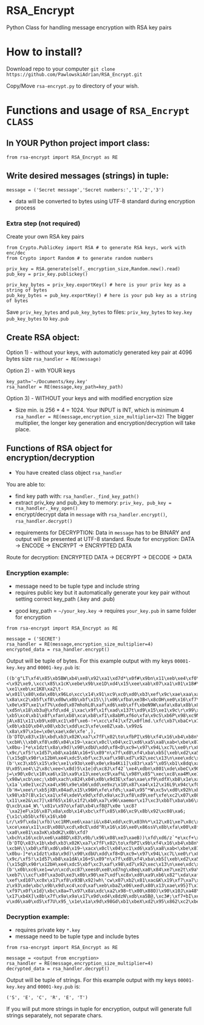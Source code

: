 # RSA_Encrypt
Python Class for handling message encryption with RSA key pairs

# How to install?
Download repo to your computer
`git clone https://github.com/PawlowskiAdrian/RSA_Encrypt.git`

Copy/Move `rsa-encrypt.py` to directory of your wish.

# Functions and usage of `RSA_Encrypt CLASS`
## In YOUR Python project import class:
`from rsa-encrypt import RSA_Encrypt as RE`

## Write desired messages (strings) in tuple:
`message = ('Secret message','Secret numbers:','1','2','3')`
* data will be converted to bytes using UTF-8 standard during encryption process

### Extra step (not required)
Create your own RSA key pairs

```
from Crypto.PublicKey import RSA # to generate RSA keys, work with enc/dec
from Crypto import Random # to generate random numbers

priv_key = RSA.generate(self._encryption_size,Random.new().read)
pub_key = priv_key.publickey()

priv_key_bytes = priv_key.exportKey() # here is your priv key as a string of bytes
pub_key_bytes = pub_key.exportKey() # here is your pub key as a string of bytes
```

Save `priv_key_bytes` and `pub_key_bytes` to files:
`priv_key_bytes` to `key.key`
`pub_key_bytes` to `key.pub`

## Create RSA object:
Option 1) - without your keys, with automaticly generated key pair at 4096 bytes size
`rsa_handler = RE(message)`

Option 2) - with YOUR keys
```
key_path='~/Documents/key.key'
rsa_handler = RE(message,key_path=key_path)
```

Option 3) - WITHOUT your keys and with modified encryption size
* Size min. is 256 * 4 = 1024. Your INPUT is INT, which is minimum 4
`rsa_handler = RE(message,encryption_size_multiplier=32)`
The bigger multiplier, the longer key generation and encryption/decryption will take place.

## Functions of RSA object for encryption/decryption
* You have created class object `rsa_handler`

You are able to:
- find key path with: `rsa_handler._find_key_path()`
- extract priv_key and pub_key to memory: `priv_key, pub_key = rsa_handler._key_open()`
- encrypt/decrypt data in `message` with `rsa_handler.encrypt()`, `rsa_handler.decrypt()`

* requirements for DECRYPTION: Data in `message` has to be BINARY and output will be presented at UTF-8 standard.
Route for encryption:
DATA -> ENCODE -> ENCRYPT -> ENCRYPTED DATA

Route for decryption:
ENCRYPTED DATA -> DECRYPT -> DECODE -> DATA

### Encryption example:
* message need to be tuple type and include string
* requires public key but it automatically generate your key pair without setting correct key_path (.key and .pub)
- good key_path = `~/your_key.key` -> requires `your_key.pub` in same folder for encryption
```
from rsa-encrypt import RSA_Encrypt as RE

message = ('SECRET')
rsa_handler = RE(message,encryption_size_multiplier=4)
encrypted_data = rsa_handler.encrypt()
```

Output will be tuple of bytes. For this example output with my keys `00001-key.key` and `00001-key.pub` is:
```
((b'g"LT\xf4\x85\xb5BW\xb4\xe8\x92\xa1\xd7d*\x0f#\x9bn\x11\xeb\xe4\xf0\x89\xfa\x940\x96\x17\x83\x80\xfb\x94\x83\x96\xfe.K\xab\x92b\x95\xa6l\xe5D\xf8UM\xe1\xebw@\xe2?<\x92\xe9,\xcc\x85\x1cK\xebe\x9b\xe1D\xd4\x15\xee\xab\x07\xa1\x01\x18#\xec\xcc\xd8l\x14\xad\xbe\x9c\xdb\x0e^\x17#\xa8\x80\xf6Wy\xb5\xacG\x8a\xd5\x91$\xc3h\x94-\xe1\xeb\xc1K8\xa2\t-w\x01l\x80\xda\x0b\x96Lo\xcc\x14\x91\xc9\xc0\xd0\xb3\xef\x9c\xae\xaa\xa6W\xb9\x0b\x92>\n/A\xd4\xecQ\\\xed\x89\x87\xd1\xac\xf5#n\xc9\xca\xda\x8d/?\x8a\xc2\xb5f\xf8\xd0w\x0b\xbf\x15\\)\x06\xfba\xe3B<\x8cOH\xe0\x16\xf7\xea\xc8\x06J"\x08g\xba(\x80\x99\xe1}\xe5\xa4\x83JM\x9eF\xc1\x86xq\xc71I\xed\x9f\xd5\x9a\xc1\xf9\xb2r\xce\xc1/H\xf9\xb7\xfea"c\\\xf6\x174E\xd6b\xa3\xce\xa4)\xe1\xe7B\x05\xdd?\x0e\x97\xe1\xf7%\xded\x07mhohL0\xaf\xd6\xeb\xff\xbeN9W\xafa\x8a\x8b\x81\xfe\xa0)5\xf7\xeb\x11\x19\x08\xca1\xa6\x92\x17\x8a\xec\r\xf5}\x8a\xeb\x8d\xd3\x01\x17\x14r\x10\x1e\x95\x03\x9bH{5\x84\xeay@\xa3\xd9\xb1\xe7\xdb\x15\xf1\xc8\xa0\x9aV\x8f\x16\x13\xbf\x98\x13\x8a\x17\xe2V\x02\xd0\xcc\xbeS\xec\x15B_)\xdd\xc2\x8fv\x0c\xce\xfe\xc1J_\xf6+!\x9a\xd9v\x9b\xd7\xaa\xa8\x8b \xd5n\x18\xb3u@\xfd\xd4_i\xac\x9f\x1f\xad\x137t\xd9\x15\xe1\x9c\r\x99\xb7\x92\x01@\xb8\xe2\xd4\xa1 \xb5\xc4\xb1\x8f\xfan\xb8\xca\xb8\xf1\x8abM\xf6o\xfa\x9cS\xb6P\x98\xc9N\xfc\xafO`\xb7fIhJ#\x1e\xa3\xd61\xec9\xc6\x93\xcb\xc1\x9eDL\xab0\xa1 jA\x81\x11\xb9\xd0\xc1\x0f\xe6-!+\xcc\xf4]\xf2\x0flmd.\xfc\xb7\xbaC+\x7f\xca/,\x1df\'K[g \x0b\xb1O\x04\x08\xb3c\xdd\xc3\xfe\xe8Z\xab.\x99z& \x8a\x97\x1e=\x0e\xae\xde\xfe',), (b'DTQ\x83\x1b\xbd\xb3\x02K\xa7\x7fF\x02\to\xfbPI\x9b\xf4\x16\xb4\xb8n\xae\xfd\x08\x89\xb2\xe4j\x997L|\xcb\xdb\x8b\xa9%\tj\x06\x98\xd3\x9b\x1e\xef>\x96Ax\x7f+F\x07sd\x18(\xcb\xae\x8c\x885\x03#j]k\xbe\x1c\x86\xecI~\xb8\xd6\xe8]\x85\x1c\x98\xb9\xc4\xba(@|\xf3\x99\xee%9\xdezk\xf2\xac\\\x9e\xf8Z\x9e\xab\x0bV\x8b\x96(t\x06\xf7Z\xe0\x17\xd0Q\xc3\x9a\xbdBl5oxm\n\xff\xeb\xf8\xf5\xe4*2\xfd\x97\x88\x1dO\x0e\x8a\xb4t\xb8$\xcfp\xe8m\x99M\x14@X\x1d\xa2_\xefE\x86\xa5\x90\xe6\x89B\xde\xe5Y\x14\xde\x87\xd7\xe6\xb3\xe5A\x11\xbf\xa2\xdc}@\x94A\x8eJ\xdc\xec \xcbH\\\xb0\xf8\xd6\x04\x19~\xacx\x0cl\x04\xc1\xd6\xa5\xa8\xab<\xbe\x87\xb79\xa3{E\xcb\xe4\xb2\x15\x81(\x8b\xf7\xc6{oz\x17?\x0bu-]*e\x1dzt\x8a\x9d)\x90\xdbU\xdd\xf8<D\xc9=\x97\x94L\xc7L\xe0\r\x8f\xd0\x1b\x9e\x8f\x03\xd1\x0c\xab`S\xaeX\n>\xfc\xfc\x95\x1b\xd0-\x9c/\xf5!\x1d57\xb8\xa1dA\x16+S\x89"n\x7f\xd8\xf4\xba\xb5[\xeb\xd2\xa5\xa1\xd6\x95}\xed)\xc7\x81\xabx\xca($\x01\xd6\xcc\x8aR\xd0\xcd\xa6\x8b\x9b[\x08Y\xfe\x97\xf6\x8c\xe8\xbc\x18\xbcR\x9a\x915\xb6\xa6P\xe5\'\xde\x8e3\x01<\xbe\xf4\x96\xf9\xccf\x87J\xd4\x02m7"\xb5\x96\xd9L\xed\xee\xd4\xfb\xa6P\x85\x11j\xf6\x88\x8fR\xf0\x9b\xca\xea\xae\xd4\x9a\x84hSS\xc19\xbaR\xb0\x1e7\xda\x94"\xc9\xa3x\rg\xaf\xb8\xf4\xda\x81\xfdq\xb4\xb0\xdc\x7fp\x96\x83\x05V\xbf\xf9j\xb2\xc4\xb7\x04\xb4\x8ab\x9fm\x8b\x8a\xdb\n\xe3\xa2p\xcd\x8c\'\x12J\x05\xa8y*\xbc\x02bX\x89mOj\x04\x08"yG9\xe9\xf2\xaa8\xd2\xb4?(\x15qD\x90r\x12bH\xe4\xdc5\xbf\xc3\xaf\x98\xd7\x92\xec\x13\n\xee\xdc\xafd\xcd\xd0\x1aC\xdfz\xeb\xbac\xd9\xd4\x04',), (b'\xc3\xb5\x15\x9c\xe1\x93o\xe0\x0e\x9a4Ki1]\x83r\xa5"\x05\xb1\x8dq\xa4\x04\xe5%| U\x05\xe4\\2\x8c\xee<\x8d)5\x1e|d\xc8J\xf42`\xe4\xdbn\x801\xde\xbeC\x90\xe2\xf0\xf0\x8f\\\x19\x97\t\xe0\x91\x9cY\x11\x16\xe9\x1d}\xae|\xb4A\xccF\xa5\xbb\xf3;\x9bV\xcc:\x0c}!\xfb\xf0iW\x04t\xedp\xf9(\x88\x1a\x18\x1b[\xc4\xe8ZP\xd4\x92\xeb\xa6-j=\x90\x0c\x10\xa6\x1b\xa9\x13\xee\xc9\xaf%L\x98Y\x85^\xec\xc8\xa4M\xe1\xd6\xc1\x1a\x88\xf8\xda*\x01\xde\x8cj\x18~\\\xc37s\xb7\x9c\xf7\x7f\xfe\x92\tEL\xe4\xc0\x1b\x82\xe2\x866\x19\x94zi,\xaa\xb2\xe6\xa1\x96\x021!\x90\xf3V\x9b\x0f\xaa$\xe86z\x0c\xcdt\xc8\xda\xc0\xc7\xdc\xce\x95S}\xbb\xc4\x84\x18\x9d\xccP+\xb3\xc7j\tr\xb42$@>Ik\xde\x94\x1f;\x0f\xed\xaa\xeb\xaf\xf2\x142$X\x81\\\xf9\x1e\xc1\x11\x16\x85\xcc\xe9,\xa0\x80\xe8\x8cp\x0e2\x96\x8bXO[\xedU\xdd\xe2t\x19\xc3\xcdz\x02\xa37\x9b\r\xf4\xbd\x06\x12\x85Q\xa6\xac\xd5\x80D#\xa4t\x83\xd8\xf4\xa6\xb0a\x82W\xc5o\x13r?\x98w\xcb\xec;\xb0\xach\x824\x04\x0b\x9d3E\xfao\xae\xf9\xdfX\xb8\x1e\xa6\xb3\xd5\x1c\x1a/!\xa1u|\xf6-}\x86\xbc0i\xfd\x95\xa1\x88\x9c8\xba\xef\x8cl$&\xad\xd8\x91 \x1a`\x0e1\xc2\xa4\x96\x9e\xb6\xdd\xe9xz\x10\x87\xa4\x12\x16L9\x94c\xf0\x9c06)\\\x17I\xd5\xd5Z$\xe9x(\xbe\xfe\xc6\xb5i\xe4\xde\xbfw\x0bAY`dc\x03B\xeb\x04\x86\x19\xd8\xd2\xe7"\xa8\x12\xb0\xac\xa6\x12\x08\xf3\x85Mj\xe7\xe5\x9b,d\xa5b\x8f\xe8E\xcaF/7pd\xe0k\xe2\xb0\x06+\xd4\xe5\xe3\x8b\xeb\xffg2\x7f\x87\xbc\x87\x05\x0f9\x16\xe6\x03\xa4S\xe1$;\xa8q\xabD\xc8\xae!\x8ck\xc1\x84\x92a\xf6\xd5\xb8\x89[\xa7\x92\x00\xde\xee\xd8J3\x97t\x87\x8b\xabH]Q',), (b'H=\xee\r\xb5jXB\x04ad\x15\x96H\xfe\xfd%;\xa4\x95^*W\xc5v\xd0\x92h\xb4\x88\xeb2Wc=\x7fJl\x8a\xb6\xc7>\x17\xaeu\xbb\xady\x84\xc1\xce\x04\xb5\xdc\xe6%~hC\x7f\xc9PJr3\x05\xb73\xe5<\x9d1V\xc0\xbe\xf3\xad\x18\x95\x18\xa3\xc3+\x0b\xc6\xec%\xb3\x0c\x15?\x98\xb7(B\x1c\xa1\xf4\xdeV\x9d\xfd\x9a\xc3\xf8\xd9\xef\xfe\xc2\x07\x08\xfe\xa3D\x8d\x03\xc0\xed<5\x96\xf0\xf6f\xf6\xcb\xf5q\x10\xea73M\xb8\xae\x18\xde\xf9-\x11\xe2&\xc7]\x8f65\x16\x1f2\xb0\xa7\x96\xaemor\x17\xc3\xbbT\xba\xb6\xc3\xc0\xe50B.\\\xf2\xbb\xd1\xf8\x96\xb6\xfd\x9da\xeb\xa8L\xf7\xf6\xb3\xbf\\\xc4\x11zQR/\x9b\xad$\xea\xd8c\xca\xf6QUb,\xa0F\xf26\xfb\x07\x9b\xde$\x8c\xa8\x87\xbcZI\xc0e\xfd\xb7k/m&\xf6\x01bO\xba\x1a\xc3b[\xb5\r.e\xaf\x8f[\xfa\x18\xb8\xcf\x0b*\x90\x86\x14;\x8ejT@\x10\x92p\xb2\xa3^\xb5N\xc6\xd3\xcaMr\xd7r\x9e\x8e\x13\x06V\xd9\xcbZi\xcf\xb1\x7f\xd7\xfe\x12\x00\xdb=\x96\x16\xeb\xca\x8e@1\x88\r\xe2\xe5|\x9c*\xbbc\x15_i\x99\x04\xc6\xc9\xdb3D\xf3eC?Q\xcb\xa4_W\'\x81v\x97o\xfaU\xb4\xf8@7\x0e \xc8?`\xa2}eF\x16\x87\x8a\xdb\x14\xbc\xff\x85\x86\xc9\x8b\x92\xc08\xa6;{\x1c\xb5b\xf6\x16\xb0 Lr/\x9f\xda|\xfb)\xc1RM\xe6\xaa!i&\x84\xdd\xc9\x03h%*\x12\x01\xe7\x8c\xbd\x9c\xc2\xaf\x98\x1d*\xcf\x11\n\xc5\x17N\xb9\x92\xe7\x7f\xb7\xee:a \xce\xea\x11\xc8\x08U\xcd\x0cE\xdd"R\x16\x16\xe0\x86ssV\x8b\xfa\x00\x8f\x90\x1d$\xf8\x17\xf9\xd3\xf7\x06\xc48<3\x07\xd8?\xa0\xe81\xa3xK\xbdK2\x0b\xfd?\xbch\x16\xcb\xe6\xa88D\x83\x9b/\x96\x08\xe3\xaeB))\xfd\xd6/z`*e\xcf+\xc37Ax\xf6\xee\x1c8\x7fCg\x07\xfcp\xf4',), (b'DTQ\x83\x1b\xbd\xb3\x02K\xa7\x7fF\x02\to\xfbPI\x9b\xf4\x16\xb4\xb8n\xae\xfd\x08\x89\xb2\xe4j\x997L|\xcb\xdb\x8b\xa9%\tj\x06\x98\xd3\x9b\x1e\xef>\x96Ax\x7f+F\x07sd\x18(\xcb\xae\x8c\x885\x03#j]k\xbe\x1c\x86\xecI~\xb8\xd6\xe8]\x85\x1c\x98\xb9\xc4\xba(@|\xf3\x99\xee%9\xdezk\xf2\xac\\\x9e\xf8Z\x9e\xab\x0bV\x8b\x96(t\x06\xf7Z\xe0\x17\xd0Q\xc3\x9a\xbdBl5oxm\n\xff\xeb\xf8\xf5\xe4*2\xfd\x97\x88\x1dO\x0e\x8a\xb4t\xb8$\xcfp\xe8m\x99M\x14@X\x1d\xa2_\xefE\x86\xa5\x90\xe6\x89B\xde\xe5Y\x14\xde\x87\xd7\xe6\xb3\xe5A\x11\xbf\xa2\xdc}@\x94A\x8eJ\xdc\xec \xcbH\\\xb0\xf8\xd6\x04\x19~\xacx\x0cl\x04\xc1\xd6\xa5\xa8\xab<\xbe\x87\xb79\xa3{E\xcb\xe4\xb2\x15\x81(\x8b\xf7\xc6{oz\x17?\x0bu-]*e\x1dzt\x8a\x9d)\x90\xdbU\xdd\xf8<D\xc9=\x97\x94L\xc7L\xe0\r\x8f\xd0\x1b\x9e\x8f\x03\xd1\x0c\xab`S\xaeX\n>\xfc\xfc\x95\x1b\xd0-\x9c/\xf5!\x1d57\xb8\xa1dA\x16+S\x89"n\x7f\xd8\xf4\xba\xb5[\xeb\xd2\xa5\xa1\xd6\x95}\xed)\xc7\x81\xabx\xca($\x01\xd6\xcc\x8aR\xd0\xcd\xa6\x8b\x9b[\x08Y\xfe\x97\xf6\x8c\xe8\xbc\x18\xbcR\x9a\x915\xb6\xa6P\xe5\'\xde\x8e3\x01<\xbe\xf4\x96\xf9\xccf\x87J\xd4\x02m7"\xb5\x96\xd9L\xed\xee\xd4\xfb\xa6P\x85\x11j\xf6\x88\x8fR\xf0\x9b\xca\xea\xae\xd4\x9a\x84hSS\xc19\xbaR\xb0\x1e7\xda\x94"\xc9\xa3x\rg\xaf\xb8\xf4\xda\x81\xfdq\xb4\xb0\xdc\x7fp\x96\x83\x05V\xbf\xf9j\xb2\xc4\xb7\x04\xb4\x8ab\x9fm\x8b\x8a\xdb\n\xe3\xa2p\xcd\x8c\'\x12J\x05\xa8y*\xbc\x02bX\x89mOj\x04\x08"yG9\xe9\xf2\xaa8\xd2\xb4?(\x15qD\x90r\x12bH\xe4\xdc5\xbf\xc3\xaf\x98\xd7\x92\xec\x13\n\xee\xdc\xafd\xcd\xd0\x1aC\xdfz\xeb\xbac\xd9\xd4\x04',), (b'\x0b\xc6\xe1=w\n\xcd\xc87\xees0\xe8\xd7ng\x8eq\xa0\x84\xe7\xe2t\x9a\xb9I\x93>z\xa0\x82!\xcdL\xc8\xca\xced\x13\xb5\'\xa0\x11\xba\xe3\x1c\x8e\x97OX<\xb3\x19\xb4\xc2\xa0\xa6\xebv\xf7.NsX1\xad\xd9\xdci?\xeb7\\\xcf\x0f\xa3oO\xe3\x0b\x90\xe7\xdf\xc8x\xd0\xa9\xb6\x82"\xda\xafe=/\xd3\xf2\xe4\xea\x04\xe2W<\xc8h\xbd\x93\xcc\r\xa3P2>\xce\x02A\xac\xda@m\xbes\xeb\x87tT\xff\xe1)\x8dv\xd8\xc1+\x9b\xda/\xdcDe\xf3\x1dw:Xb\x1b+\xba\x03>\x816n\xb9r\x1b\x01\xe0\xa6\xd3\xfa?\xef\xd107\xc0x\x17\xf8\x93B\x92)wh\'cw\x07\xb2\x81\xac&K\x19\xf7\xa7\xab\xc0\xc7=\x9eS\rl\x90?z\x93\xde\xbc\x9b\x9d\xc4\xcd\xaf\xeb\xbaZ\x06\xed\x80\x13\xae\x95}T\x13\x9fIM\xcetE\xbf\xc1]L\xa3\x18\xcdI\x19\xb5\x0e#\x1ec\xcfi\xb9\x8a]4!C1( \xf97\x0f\x1d}\xbc\x8a=T\x97\x8a\xdc\xa2\x98~t\x00\x88O)\x90\x10J\xa48\xcd\xdc+\x97\xfa\x88\xa4R\xb8m\xb3\xc8\xfbw\x1f!N\xf9\x9e_TuF\xfe\x08%\x07\x07\x04\xf6\xfa\x11\x89\x852+\xd5\x1d\xdd\xc7\xe1K\x99\xf7\x15\xdaN\x16\x1e\x1bR\x9a\x8e\xbc\xab\xa4]\xfd=\xcb>\xd5%0q\x17\xc5\x91\xc9\x12\xb3v\x85\x9f(\xda\x19\x97\x86\xd6\xc2\x7f\x15@\xb7\xa2/\xce\x89k\n\xc8\xd4,\xf4\x9d4\x7f\x89)\xb5S\xf5\r\x9b\xe7\xb0\x15z*\x99\xb0\'\xb9\xbdz\xc67i\xa23\xce\xd1\xdc\xa3\n\x0e\x93\xb1?\x17\xb4X]\x8b\x7f\x9a\x9a\x17\x9d\xd4\x8dzN\xdb\xa5B@,\xc3#;\xf7+bI\xe3\x9fj\xd5\xa0_z\xd5\x81\xecUGh\x10\r\xd9\x83\xa4,\xb9\xd9\n\xac\xf5c\xa8P<\x1d\xd3#\xf9\x87\xb8\xcaSv`\x10\x18\xc1 v\xd6\xa0\xd5\xf7U\x95_\x1e\x1a\x9d\x98Gd\xb1\xbeX\xd2\x95\x862\xc2\xbe]L\xf2\x9c;\x9d\x89x\x02\x1c\x87\xab7)g',))
```

### Decryption example:
* requires private key `*.key`
* message need to be tuple type and include bytes
```
from rsa-encrypt import RSA_Encrypt as RE

message = <output from encryption>
rsa_handler = RE(message,encryption_size_multiplier=4)
decrypted_data = rsa_handler.decrypt()
```

Output will be tuple of strings. For this example output with my keys `00001-key.key` and `00001-key.pub` is:

`('S', 'E', 'C', 'R', 'E', 'T')`

If you will put more strings in tuple for encryption, output will generate full strings separately, not separate chars.
